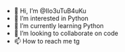 - 👋 Hi, I’m @IIo3uTuB4uKu
- 👀 I’m interested in Python
- 🌱 I’m currently learning Python
- 💞️ I’m looking to collaborate on code
- 📫 How to reach me tg

<!---
IIo3uTuB4uKu/IIo3uTuB4uKu is a ✨ special ✨ repository because its `README.md` (this file) appears on your GitHub profile.
You can click the Preview link to take a look at your changes.
--->
